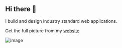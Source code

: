 ## Hi there 👋

I build and design industry standard web applications.

Get the full picture from my [website](https://www.bobng.me/)

![image](https://github-readme-stats.vercel.app/api?username=bobshoaun&count_private=true&show_icons=true&theme=dark)

<!--
**BobShoaun/BobShoaun** is a ✨ _special_ ✨ repository because its `README.md` (this file) appears on your GitHub profile.

Here are some ideas to get you started:

- 🔭 I’m currently working on ...
- 🌱 I’m currently learning ...
- 👯 I’m looking to collaborate on ...
- 🤔 I’m looking for help with ...
- 💬 Ask me about ...
- 📫 How to reach me: ...
- 😄 Pronouns: ...
- ⚡ Fun fact: ...
-->
